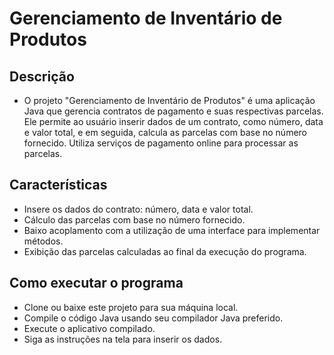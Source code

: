 # Gerenciamento de Inventário de Produtos

## Descrição
- O projeto "Gerenciamento de Inventário de Produtos" é uma aplicação Java que gerencia contratos de pagamento e suas respectivas parcelas. Ele permite ao usuário inserir dados de um contrato, como número, data e valor total, e em seguida, calcula as parcelas com base no número fornecido. Utiliza serviços de pagamento online para processar as parcelas.

## Características
- Insere os dados do contrato: número, data e valor total.
- Cálculo das parcelas com base no número fornecido.
- Baixo acoplamento com a utilização de uma interface para implementar métodos.
- Exibição das parcelas calculadas ao final da execução do programa.

## Como executar o programa
- Clone ou baixe este projeto para sua máquina local.
- Compile o código Java usando seu compilador Java preferido.
- Execute o aplicativo compilado.
- Siga as instruções na tela para inserir os dados.
